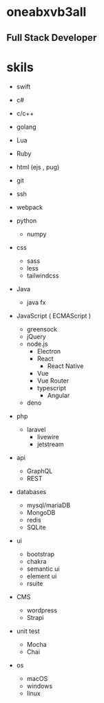 # oneabxvb3all
## Full Stack Developer

# skils
* swift
* c#
* c/c++
* golang
* Lua
* Ruby
* html (ejs , pug)
* git
* ssh
* webpack
* python 
  * numpy
* css
  * sass
  * less 
  * tailwindcss
* Java 
  * java fx
* JavaScript ( ECMAScript )
  * greensock
  * jQuery
  * node.js
    * Electron 
    * React
      * React Native
    * Vue
    * Vue Router
    * typescript   
      * Angular 
  * deno

* php 
  * laravel
    * livewire
    * jetstream

* api
  * GraphQL
  * REST

* databases
  * mysql/mariaDB
  * MongoDB
  * redis 
  * SQLite

* ui 
  * bootstrap 
  * chakra
  * semantic ui
  * element ui
  * rsuite

* CMS
  * wordpress
  * Strapi

* unit test
  * Mocha
  * Chai

* os
  * macOS
  * windows
  * linux
